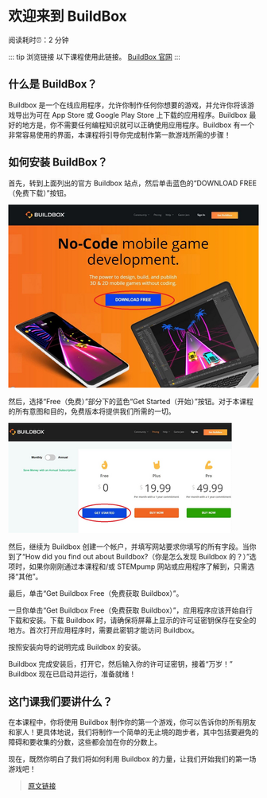 # 欢迎来到 BuildBox

阅读耗时:alarm_clock:：2 分钟

::: tip 浏览链接
以下课程使用此链接。
[BuildBox 官网](https://www.buildbox.com/)
:::

## 什么是 BuildBox？

Buildbox 是一个在线应用程序，允许你制作任何你想要的游戏，并允许你将该游戏导出为可在 App Store 或 Google Play Store 上下载的应用程序。Buildbox 最好的地方是，你不需要任何编程知识就可以正确使用应用程序。Buildbox 有一个非常容易使用的界面，本课程将引导你完成制作第一款游戏所需的步骤！

## 如何安装 BuildBox？

首先，转到上面列出的官方 Buildbox 站点，然后单击蓝色的“DOWNLOAD FREE（免费下载）”按钮。

![download](./_media/4993dd5a5420383d418116023ecdf9fa886857b3-1258x921.png)

然后，选择“Free（免费）”部分下的蓝色“Get Started（开始）”按钮。对于本课程的所有意图和目的，免费版本将提供我们所需的一切。

![get started](./_media/1aae090d995f428012db9122792485428cd2e7c2-1260x620.png)

然后，继续为 Buildbox 创建一个帐户，并填写网站要求你填写的所有字段。当你到了“How did you find out about Buildbox?（你是怎么发现 Buildbox 的？）”选项时，如果你刚刚通过本课程和/或 STEMpump 网站或应用程序了解到，只需选择“其他”。

最后，单击“Get Buildbox Free（免费获取 Buildbox）”。

一旦你单击“Get Buildbox Free（免费获取 Buildbox）”，应用程序应该开始自行下载和安装。下载 Buildbox 时，请确保将屏幕上显示的许可证密钥保存在安全的地方。首次打开应用程序时，需要此密钥才能访问 Buildbox。

按照安装向导的说明完成 Buildbox 的安装。

Buildbox 完成安装后，打开它，然后输入你的许可证密钥，接着“万岁！” Buildbox 现在已启动并运行，准备就绪！

## 这门课我们要讲什么？

在本课程中，你将使用 Buildbox 制作你的第一个游戏，你可以告诉你的所有朋友和家人！更具体地说，我们将制作一个简单的无止境的跑步者，其中包括要避免的障碍和要收集的分数，这些都会加在你的分数上。

现在，既然你明白了我们将如何利用 Buildbox 的力量，让我们开始我们的第一场游戏吧！

> [原文链接](https://stempump.org/course/buildbox/setting-up-buildbox/l-welcome-to-buildbox)
